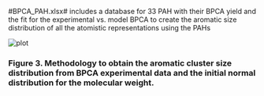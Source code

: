 #BPCA_PAH.xlsx# includes a database for 33 PAH with their BPCA yield and the fit for the experimental vs. model BPCA to create the aromatic size distribution of all the atomistic representations using the PAHs

![plot](Fig3.svg)
### Figure 3. Methodology to obtain the aromatic cluster size distribution from BPCA experimental data and the initial normal distribution for the molecular weight. 

